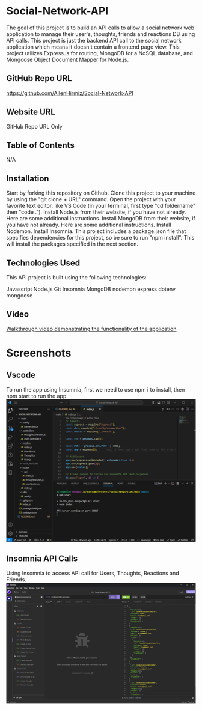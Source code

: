 # Social-Network-API
The goal of this project is to build an API calls to allow a social network web application to manage their user's, thoughts, friends and reactions DB using API calls.
This project is just the backend API call to the social network application which means it doesn't contain a frontend page view.
This project utilizes Express.js for routing, MongoDB for a NoSQL database, and Mongoose Object Document Mapper for Node.js.

## GitHub Repo URL
https://github.com/AllenHirmiz/Social-Network-API

## Website URL
GitHub Repo URL Only

## Table of Contents
N/A

## Installation
Start by forking this repository on Github.
Clone this project to your machine by using the "git clone + URL" command.
Open the project with your favorite text editor, like VS Code (in your terminal, first type "cd foldername" then "code .").
Install Node.js from their website, if you have not already. Here are some additional instructions.
Install MongoDB from their website, if you have not already. Here are some additional instructions.
Install Nodemon.
Install Insomnia.
This project includes a package.json file that specifies dependencies for this project, so be sure to run "npm install". This will install the packages specified in the next section.

## Technologies Used
This API project is built using the following technologies:

Javascript
Node.js
Git
Insomnia
MongoDB
nodemon
express
dotenv
mongoose

## Video
[Walkthrough video demonstrating the functionality of the application][def1]

[def1]: https://www.youtube.com/watch?v=1G9Slzi-fFQ


# Screenshots
## Vscode
To run the app using Insomnia, first we need to use npm i to install, then npm start to run the app.
![To run the app using Insomnia, first we need to use npm i to install, then npm start to run the app](./assets/images/vscode.png)

## Insomnia API Calls
Using Insomnia to access API call for Users, Thoughts, Reactions and Friends.
![Using Insomnia to access API call for Users, Thoughts, Reactions and Friends ](./assets/images/insomnia.png)

